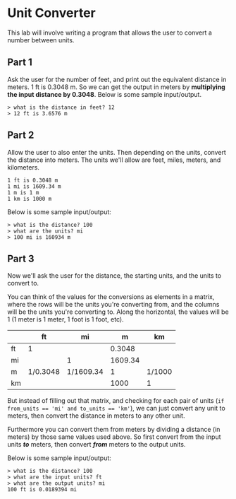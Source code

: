 
# Unit Converter

This lab will involve writing a program that allows the user to convert a number between units.

## Part 1

Ask the user for the number of feet, and print out the equivalent distance in meters. 1 ft is 0.3048 m. So we can get the output in meters by **multiplying the input distance by 0.3048**. Below is some sample input/output.

```
> what is the distance in feet? 12
> 12 ft is 3.6576 m
```

## Part 2

Allow the user to also enter the units. Then depending on the units, convert the distance into meters. The units we'll allow are feet, miles, meters, and kilometers.

```
1 ft is 0.3048 m
1 mi is 1609.34 m
1 m is 1 m
1 km is 1000 m
```

Below is some sample input/output:

```
> what is the distance? 100
> what are the units? mi
> 100 mi is 160934 m
```

## Part 3

Now we'll ask the user for the distance, the starting units, and the units to convert to.

You can think of the values for the conversions as elements in a matrix, where the rows will be the units you're converting from, and the columns will be the units you're converting to. Along the horizontal, the values will be 1 (1 meter is 1 meter, 1 foot is 1 foot, etc).



|  | ft  | mi  | m  | km  |
|---|----|----|----|---|
|ft|1||0.3048||
|mi||1|1609.34||
|m|1/0.3048|1/1609.34|1|1/1000|
|km|||1000|1|

But instead of filling out that matrix, and checking for each pair of units (`if from_units == 'mi' and to_units == 'km'`), we can just convert any unit to meters, then convert the distance in meters to any other unit.

Furthermore you can convert them from meters by dividing a distance (in meters) by those same values used above. So first convert from the input units **_to_** meters, then convert **_from_** meters to the output units.



Below is some sample input/output:

```
> what is the distance? 100
> what are the input units? ft
> what are the output units? mi
100 ft is 0.0189394 mi
```
